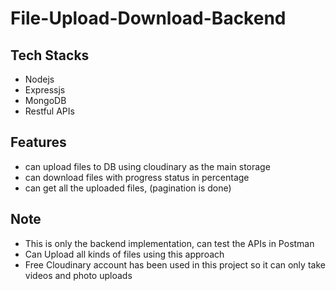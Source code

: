 # File-Upload-Download-Backend

## Tech Stacks

- Nodejs
- Expressjs
- MongoDB
- Restful APIs

## Features

- can upload files to DB using cloudinary as the main storage
- can download files with progress status in percentage
- can get all the uploaded files, (pagination is done)

## Note

- This is only the backend implementation, can test the APIs in Postman
- Can Upload all kinds of files using this approach
- Free Cloudinary account has been used in this project so it can only take videos and photo uploads

